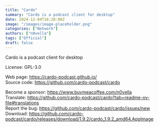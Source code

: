 ```yaml
---
title: "Cardo"
summary: "Cardo is a podcast client for desktop"
date: 2024-12-04T16:20:00Z
image: "/images/image-placeholder.png"
categories: ["Network"]
authors: ["n0vella"]
tags: ["Official"]
draft: false
---
```


Cardo is a podcast client for desktop

License: GPL-3.0 

Web page: <https://cardo-podcast.github.io/>  
Source code: <https://github.com/cardo-podcast/cardo>

Become a sponsor: <https://www.buymeacoffee.com/n0vella>  
Translate: <https://github.com/cardo-podcast/cardo?tab=readme-ov-file#translations>  
Report the bug: <https://github.com/cardo-podcast/cardo/issues/new>  
Download: <https://github.com/cardo-podcast/cardo/releases/download/1.9.2/cardo_1.9.2_amd64.AppImage>
